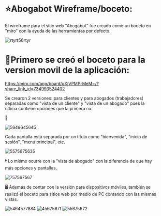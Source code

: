 # ⭐Abogabot Wireframe/boceto:

El wireframe para el sitio web "Abogabot" fue creado como un boceto en "miro" con la ayuda de las herramientas por defecto.

![rtyrt56rtyr](https://user-images.githubusercontent.com/114031198/202926449-a645a6bd-5a0e-41a1-859c-ec6a3fb675fe.jpg)

# 📱Primero se creó el boceto para la version movil de la aplicación:
https://miro.com/app/board/uXjVPMPrMeM=/?share_link_id=734993524402

Se crearon 2 versiones: para clientes y para abogados (trabajadores) separadas como "vista de un cliente" y "vista de un abogado" pues la última contiene opciones que la primera no.

👨

![5646645645](https://user-images.githubusercontent.com/114031198/202926515-5a14f6d9-7e1f-42d5-ae8d-edcf37d991ff.jpg)


Cada pantalla está separada por un título como "bienvenida", "inicio de sesión", "menú principal", etc.

![5575675635](https://user-images.githubusercontent.com/114031198/202926657-577fd751-677c-4772-b896-e6e053869da2.jpg)


🕴 Lo mismo ocurre con la "vista de abogado" con la diferencia de que hay más opciones y pantallas.

![757567567](https://user-images.githubusercontent.com/114031198/202926715-8f3db02b-e2df-486a-95b5-81ca36b93ee2.jpg)

🖥 Además de contar con la versión para dispositivos móviles, también se realizó el boceto para sitios web por medio de PC contando con las mismas vistas.

![5464577884](https://user-images.githubusercontent.com/114031198/202926829-38ac9af9-47d2-4265-ab21-ae2b0b336fa4.jpg)
![45675671](https://user-images.githubusercontent.com/114031198/202926879-171f863c-2448-45f0-91e2-57c8f1f9fbe4.jpg)
![55675672](https://user-images.githubusercontent.com/114031198/202926882-55ad08c2-95c8-4c1e-95e3-6b07b527c987.jpg)



